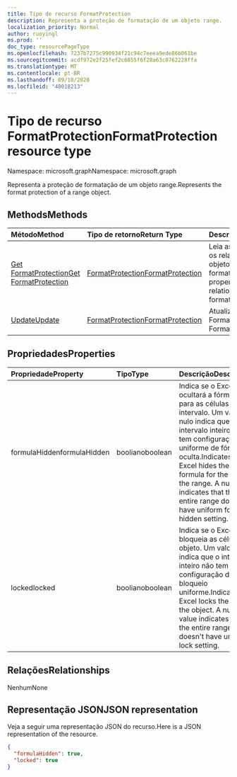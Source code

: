 ```yaml
---
title: Tipo de recurso FormatProtection
description: Representa a proteção de formatação de um objeto range.
localization_priority: Normal
author: ruoyingl
ms.prod: ''
doc_type: resourcePageType
ms.openlocfilehash: 7237b7275c990934f21c94c7eeea9ede86b061be
ms.sourcegitcommit: acdf972e2f25fef2c6855f6f28a63c0762228ffa
ms.translationtype: MT
ms.contentlocale: pt-BR
ms.lasthandoff: 09/18/2020
ms.locfileid: "48018213"
---
```

# <a name="formatprotection-resource-type"></a><span data-ttu-id="69437-103">Tipo de recurso FormatProtection</span><span class="sxs-lookup"><span data-stu-id="69437-103">FormatProtection resource type</span></span>

<span data-ttu-id="69437-104">Namespace: microsoft.graph</span><span class="sxs-lookup"><span data-stu-id="69437-104">Namespace: microsoft.graph</span></span>

<span data-ttu-id="69437-105">Representa a proteção de formatação de um objeto range.</span><span class="sxs-lookup"><span data-stu-id="69437-105">Represents the format protection of a range object.</span></span>


## <a name="methods"></a><span data-ttu-id="69437-106">Methods</span><span class="sxs-lookup"><span data-stu-id="69437-106">Methods</span></span>

| <span data-ttu-id="69437-107">Método</span><span class="sxs-lookup"><span data-stu-id="69437-107">Method</span></span>           | <span data-ttu-id="69437-108">Tipo de retorno</span><span class="sxs-lookup"><span data-stu-id="69437-108">Return Type</span></span>    |<span data-ttu-id="69437-109">Descrição</span><span class="sxs-lookup"><span data-stu-id="69437-109">Description</span></span>|
|:---------------|:--------|:----------|
|[<span data-ttu-id="69437-110">Get FormatProtection</span><span class="sxs-lookup"><span data-stu-id="69437-110">Get FormatProtection</span></span>](../api/formatprotection-get.md) | [<span data-ttu-id="69437-111">FormatProtection</span><span class="sxs-lookup"><span data-stu-id="69437-111">FormatProtection</span></span>](formatprotection.md) |<span data-ttu-id="69437-112">Leia as propriedades e os relacionamentos do objeto formatProtection.</span><span class="sxs-lookup"><span data-stu-id="69437-112">Read properties and relationships of formatProtection object.</span></span>|
|[<span data-ttu-id="69437-113">Update</span><span class="sxs-lookup"><span data-stu-id="69437-113">Update</span></span>](../api/formatprotection-update.md) | [<span data-ttu-id="69437-114">FormatProtection</span><span class="sxs-lookup"><span data-stu-id="69437-114">FormatProtection</span></span>](formatprotection.md)  |<span data-ttu-id="69437-115">Atualize o objeto FormatProtection.</span><span class="sxs-lookup"><span data-stu-id="69437-115">Update FormatProtection object.</span></span> |

## <a name="properties"></a><span data-ttu-id="69437-116">Propriedades</span><span class="sxs-lookup"><span data-stu-id="69437-116">Properties</span></span>
| <span data-ttu-id="69437-117">Propriedade</span><span class="sxs-lookup"><span data-stu-id="69437-117">Property</span></span>     | <span data-ttu-id="69437-118">Tipo</span><span class="sxs-lookup"><span data-stu-id="69437-118">Type</span></span>   |<span data-ttu-id="69437-119">Descrição</span><span class="sxs-lookup"><span data-stu-id="69437-119">Description</span></span>|
|:---------------|:--------|:----------|
|<span data-ttu-id="69437-120">formulaHidden</span><span class="sxs-lookup"><span data-stu-id="69437-120">formulaHidden</span></span>|<span data-ttu-id="69437-121">booliano</span><span class="sxs-lookup"><span data-stu-id="69437-121">boolean</span></span>|<span data-ttu-id="69437-p101">Indica se o Excel ocultará a fórmula para as células no intervalo. Um valor nulo indica que o intervalo inteiro não tem configuração uniforme de fórmula oculta.</span><span class="sxs-lookup"><span data-stu-id="69437-p101">Indicates if Excel hides the formula for the cells in the range. A null value indicates that the entire range doesn't have uniform formula hidden setting.</span></span>|
|<span data-ttu-id="69437-124">locked</span><span class="sxs-lookup"><span data-stu-id="69437-124">locked</span></span>|<span data-ttu-id="69437-125">booliano</span><span class="sxs-lookup"><span data-stu-id="69437-125">boolean</span></span>|<span data-ttu-id="69437-p102">Indica se o Excel bloqueia as células no objeto. Um valor nulo indica que o intervalo inteiro não tem configuração de bloqueio uniforme.</span><span class="sxs-lookup"><span data-stu-id="69437-p102">Indicates if Excel locks the cells in the object. A null value indicates that the entire range doesn't have uniform lock setting.</span></span>|

## <a name="relationships"></a><span data-ttu-id="69437-128">Relações</span><span class="sxs-lookup"><span data-stu-id="69437-128">Relationships</span></span>
<span data-ttu-id="69437-129">Nenhum</span><span class="sxs-lookup"><span data-stu-id="69437-129">None</span></span>


## <a name="json-representation"></a><span data-ttu-id="69437-130">Representação JSON</span><span class="sxs-lookup"><span data-stu-id="69437-130">JSON representation</span></span>

<span data-ttu-id="69437-131">Veja a seguir uma representação JSON do recurso.</span><span class="sxs-lookup"><span data-stu-id="69437-131">Here is a JSON representation of the resource.</span></span>

<!-- {
  "blockType": "resource",
  "baseType": "microsoft.graph.entity",
  "optionalProperties": [

  ],
  "@odata.type": "microsoft.graph.workbookFormatProtection"
}-->

```json
{
  "formulaHidden": true,
  "locked": true
}

```

<!-- uuid: 8fcb5dbc-d5aa-4681-8e31-b001d5168d79
2015-10-25 14:57:30 UTC -->
<!-- {
  "type": "#page.annotation",
  "description": "FormatProtection resource",
  "keywords": "",
  "section": "documentation",
  "tocPath": ""
}-->

